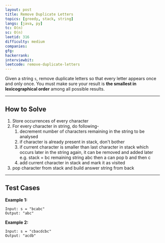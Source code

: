 ```yaml
---
layout: post
title: Remove Duplicate Letters
topics: [greedy, stack, string]
langs: [java, py]
tc: O(n)
sc: O(n)
leetid: 316
difficulty: medium
companies: 
gfg: 
hackerrank: 
interviewbit: 
leetcode: remove-duplicate-letters
---
```


Given a string `s`, remove duplicate letters so that every letter appears once and only once. 
You must make sure your result is **the smallest in lexicographical order** among all possible results.

---
## How to Solve

1. Store occurrences of every character
2. For every character in string, do following-
   1. decrement number of characters remaining in the string to be analysed
   2. if character is already present in stack, don't bother
   3. if current character is smaller than last character in stack which occurs later in the string again, 
      it can be removed and  added later e.g. stack = bc remaining string abc then a can pop b and then c
   4. add current character in stack and mark it as visited
3. pop character from stack and build answer string from back

---

## Test Cases

**Example 1:** 
```
Input: s = "bcabc"
Output: "abc"
```

**Example 2:** 
```
Input: s = "cbacdcbc"
Output: "acdb"
```